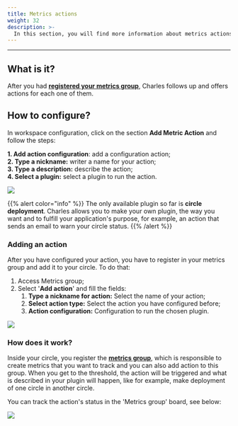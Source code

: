 ```yaml
---
title: Metrics actions
weight: 32
description: >-
  In this section, you will find more information about metrics actions.
---
```


---

## What is it? 

After you had [**registered your metrics group**](/reference/metrics/setting-up-your-metrics/), Charles follows up and offers actions for each one of them. 

## How to configure? 

In workspace configuration, click on the section **Add Metric Action** and follow the steps: 

**1. Add action configuration**: add a configuration action;   
**2. Type a nickname:** writer a name for your action;  
**3. Type a description:** describe the action;  
**4. Select a plugin:** select a plugin to run the action. 

![](/shared/workspace_metricaction.gif)

{{% alert color="info" %}}
The only available plugin so far is **circle deployment**. Charles allows you to make your own plugin, the way you want and to fulfill your application's purpose, for example, an action that sends an email to warn your circle status.
{{% /alert %}}

### Adding an action

After you have configured your action, you have to register in your metrics group and add it to your circle. To do that: 

1. Access Metrics group;  
2. Select '**Add action**' and fill the fields: 
   1. **Type a nickname for action:**  Select the name of your action; 
   2. **Select action type:** Select the action you have configured before; 
   3. **Action configuration:** Configuration to run the chosen plugin. 

![](/shared/adicionando-a-action-correto%20%281%29.gif)

### How does it work? 

Inside your circle, you register the [**metrics group**](/reference/metrics/metrics-group/), which is responsible to create metrics that you want to track and you can also add action to this group. When you get to the threshold, the action will be triggered and what is described in your plugin will happen, like for example, make deployment of one circle in another circle. 

You can track the action's status in the 'Metrics group' board, see below: 

![](/shared/status-actionsgif.gif)
